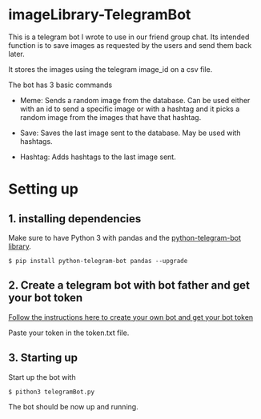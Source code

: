 # imageLibrary-TelegramBot

This is a telegram bot I wrote to use in our friend group chat. Its intended function is to save images as requested by the users and send them back later.

It stores the images using the telegram image_id on a csv file. 

The bot has 3 basic commands

- Meme: Sends a random image from the database. Can be used either with an id to send a specific image or with a hashtag and it picks a random image from the images that have that hashtag.

- Save: Saves the last image sent to the database. May be used with hashtags.

- Hashtag: Adds hashtags to the last image sent.


# Setting up

## 1. installing dependencies
Make sure to have Python 3 with pandas and the [python-telegram-bot library](https://github.com/python-telegram-bot/python-telegram-bot).
```
$ pip install python-telegram-bot pandas --upgrade
```
## 2. Create a telegram bot with bot father and get your bot token
[Follow the instructions here to create your own bot and get your bot token](https://core.telegram.org/bots#6-botfather)

Paste your token in the token.txt file.

## 3. Starting up
Start up the bot with
```
$ pithon3 telegramBot.py
```
The bot should be now up and running.
